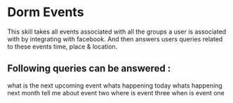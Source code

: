 # Dorm Events

This skill takes all events associated with all the groups a user is associated with by integrating with facebook. And then answers users queries related to these events time, place & location.

## Following queries can be answered :

what is the next upcoming event
whats happening today
whats happening next month
tell me about event two
where is event three
when is event one